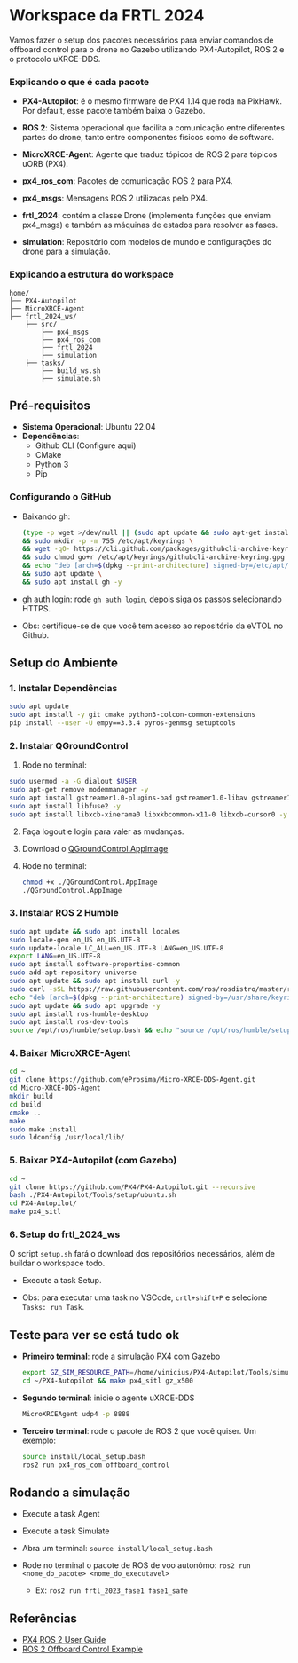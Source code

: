 # Workspace da FRTL 2024

Vamos fazer o setup dos pacotes necessários para enviar comandos de offboard control para o drone no Gazebo utilizando PX4-Autopilot, ROS 2 e o protocolo uXRCE-DDS.

### Explicando o que é cada pacote

- **PX4-Autopilot**: é o mesmo firmware de PX4 1.14 que roda na PixHawk. Por default, esse pacote também baixa o Gazebo.

- **ROS 2**: Sistema operacional que facilita a comunicação entre diferentes partes do drone, tanto entre componentes físicos como de software.

- **MicroXRCE-Agent**: Agente que traduz tópicos de ROS 2 para tópicos uORB (PX4).

- **px4_ros_com**: Pacotes de comunicação ROS 2 para PX4.

- **px4_msgs**: Mensagens ROS 2 utilizadas pelo PX4.

- **frtl_2024**: contém a classe Drone (implementa funções que enviam px4_msgs) e também as máquinas de estados para resolver as fases.

- **simulation**: Repositório com modelos de mundo e configurações do drone para a simulação.

### Explicando a estrutura do workspace

```
home/
├── PX4-Autopilot
├── MicroXRCE-Agent
├── frtl_2024_ws/
    ├── src/
        ├── px4_msgs
        ├── px4_ros_com
        ├── frtl_2024
        ├── simulation
    ├── tasks/
        ├── build_ws.sh
        ├── simulate.sh
```

## Pré-requisitos

- **Sistema Operacional**: Ubuntu 22.04
- **Dependências**:
  - Github CLI (Configure aqui)
  - CMake
  - Python 3
  - Pip

### Configurando o GitHub

- Baixando gh:
    ```bash
    (type -p wget >/dev/null || (sudo apt update && sudo apt-get install wget -y)) \
    && sudo mkdir -p -m 755 /etc/apt/keyrings \
    && wget -qO- https://cli.github.com/packages/githubcli-archive-keyring.gpg | sudo tee /etc/apt/keyrings/githubcli-archive-keyring.gpg > /dev/null \
    && sudo chmod go+r /etc/apt/keyrings/githubcli-archive-keyring.gpg \
    && echo "deb [arch=$(dpkg --print-architecture) signed-by=/etc/apt/keyrings/githubcli-archive-keyring.gpg] https://cli.github.com/packages stable main" | sudo tee /etc/apt/sources.list.d/github-cli.list > /dev/null \
    && sudo apt update \
    && sudo apt install gh -y
    ```
- gh auth login: rode `gh auth login`, depois siga os passos selecionando HTTPS. 

- Obs: certifique-se de que você tem acesso ao repositório da eVTOL no Github.


## Setup do Ambiente

### 1. Instalar Dependências

```sh
sudo apt update
sudo apt install -y git cmake python3-colcon-common-extensions
pip install --user -U empy==3.3.4 pyros-genmsg setuptools
```

### 2. Instalar QGroundControl

1. Rode no terminal:
```bash
sudo usermod -a -G dialout $USER
sudo apt-get remove modemmanager -y
sudo apt install gstreamer1.0-plugins-bad gstreamer1.0-libav gstreamer1.0-gl -y
sudo apt install libfuse2 -y
sudo apt install libxcb-xinerama0 libxkbcommon-x11-0 libxcb-cursor0 -y
```

2. Faça logout e login para valer as mudanças.

3.  Download o [QGroundControl.AppImage](https://d176tv9ibo4jno.cloudfront.net/latest/QGroundControl.AppImage)

4. Rode no terminal:
    ```bash
    chmod +x ./QGroundControl.AppImage
    ./QGroundControl.AppImage
    ```

### 3. Instalar ROS 2 Humble

```sh
sudo apt update && sudo apt install locales
sudo locale-gen en_US en_US.UTF-8
sudo update-locale LC_ALL=en_US.UTF-8 LANG=en_US.UTF-8
export LANG=en_US.UTF-8
sudo apt install software-properties-common
sudo add-apt-repository universe
sudo apt update && sudo apt install curl -y
sudo curl -sSL https://raw.githubusercontent.com/ros/rosdistro/master/ros.key -o /usr/share/keyrings/ros-archive-keyring.gpg
echo "deb [arch=$(dpkg --print-architecture) signed-by=/usr/share/keyrings/ros-archive-keyring.gpg] http://packages.ros.org/ros2/ubuntu $(. /etc/os-release && echo $UBUNTU_CODENAME) main" | sudo tee /etc/apt/sources.list.d/ros2.list > /dev/null
sudo apt update && sudo apt upgrade -y
sudo apt install ros-humble-desktop
sudo apt install ros-dev-tools
source /opt/ros/humble/setup.bash && echo "source /opt/ros/humble/setup.bash" >> .bashrc
```

### 4. Baixar MicroXRCE-Agent

```sh
cd ~
git clone https://github.com/eProsima/Micro-XRCE-DDS-Agent.git
cd Micro-XRCE-DDS-Agent
mkdir build
cd build
cmake ..
make
sudo make install
sudo ldconfig /usr/local/lib/
```

### 5. Baixar PX4-Autopilot (com Gazebo)

```sh
cd ~
git clone https://github.com/PX4/PX4-Autopilot.git --recursive
bash ./PX4-Autopilot/Tools/setup/ubuntu.sh
cd PX4-Autopilot/
make px4_sitl
```

### 6. Setup do frtl_2024_ws

O script `setup.sh` fará o download dos repositórios necessários, além de buildar o workspace todo.

 - Execute a task Setup.

  - Obs: para executar uma task no VSCode, `crtl+shift+P` e selecione `Tasks: run Task`.

## Teste para ver se está tudo ok

- **Primeiro terminal**: rode a simulação PX4 com Gazebo
  
  ```bash
  export GZ_SIM_RESOURCE_PATH=/home/vinicius/PX4-Autopilot/Tools/simulation/gz
  cd ~/PX4-Autopilot && make px4_sitl gz_x500
  ```

- **Segundo terminal**: inicie o agente uXRCE-DDS
  
  ```bash
  MicroXRCEAgent udp4 -p 8888
  ```

- **Terceiro terminal**: rode o pacote de ROS 2 que você quiser. Um exemplo:
  
  ```bash
  source install/local_setup.bash
  ros2 run px4_ros_com offboard_control
  ```

## Rodando a simulação

- Execute a task Agent
- Execute a task Simulate
- Abra um terminal: `source install/local_setup.bash`
- Rode no terminal o pacote de ROS de voo autonômo: `ros2 run <nome_do_pacote> <nome_do_executavel>`
  
  - Ex: `ros2 run frtl_2023_fase1 fase1_safe`

## Referências

- [PX4 ROS 2 User Guide](https://docs.px4.io/main/en/ros2/user_guide.html#installation-setup)
- [ROS 2 Offboard Control Example](https://docs.px4.io/main/en/ros2/offboard_control.html)


